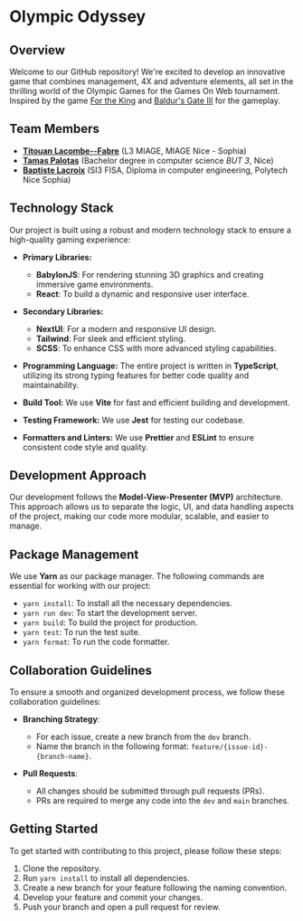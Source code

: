 # Olympic Odyssey

## Overview
Welcome to our GitHub repository! We're excited to develop an innovative game that combines management, 4X and adventure elements, all set in the thrilling world of the Olympic Games for the Games On Web tournament. Inspired by the game [For the King](https://store.steampowered.com/app/527230/For_The_King/) and [Baldur's Gate III](https://store.steampowered.com/app/1086940/Baldurs_Gate_3/) for the gameplay.

## Team Members
- **[Titouan Lacombe--Fabre](https://github.com/Tit0u4N)** (L3 MIAGE, MIAGE Nice - Sophia)
- **[Tamas Palotas](https://github.com/Shiyamii)** (Bachelor degree in computer science *BUT 3*, Nice)
- **[Baptiste Lacroix](https://github.com/BaptisteLacroix)** (SI3 FISA, Diploma in computer engineering, Polytech Nice Sophia)

## Technology Stack
Our project is built using a robust and modern technology stack to ensure a high-quality gaming experience:

- **Primary Libraries:**
    - **BabylonJS**: For rendering stunning 3D graphics and creating immersive game environments.
    - **React**: To build a dynamic and responsive user interface.

- **Secondary Libraries:**
    - **NextUI**: For a modern and responsive UI design.
    - **Tailwind**: For sleek and efficient styling.
    - **SCSS**: To enhance CSS with more advanced styling capabilities.

- **Programming Language:** The entire project is written in **TypeScript**, utilizing its strong typing features for better code quality and maintainability.

- **Build Tool:** We use **Vite** for fast and efficient building and development.

- **Testing Framework:** We use **Jest** for testing our codebase.

- **Formatters and Linters:** We use **Prettier** and **ESLint** to ensure consistent code style and quality.

## Development Approach
Our development follows the **Model-View-Presenter (MVP)** architecture. This approach allows us to separate the logic, UI, and data handling aspects of the project, making our code more modular, scalable, and easier to manage.

## Package Management
We use **Yarn** as our package manager. The following commands are essential for working with our project:

- `yarn install`: To install all the necessary dependencies.
- `yarn run dev`: To start the development server.
- `yarn build`: To build the project for production.
- `yarn test`: To run the test suite.
- `yarn format`: To run the code formatter.

## Collaboration Guidelines
To ensure a smooth and organized development process, we follow these collaboration guidelines:

- **Branching Strategy**:
    - For each issue, create a new branch from the `dev` branch.
    - Name the branch in the following format: `feature/{issue-id}-{branch-name}`.

- **Pull Requests**:
    - All changes should be submitted through pull requests (PRs).
    - PRs are required to merge any code into the `dev` and `main` branches.

## Getting Started
To get started with contributing to this project, please follow these steps:

1. Clone the repository.
2. Run `yarn install` to install all dependencies.
3. Create a new branch for your feature following the naming convention.
4. Develop your feature and commit your changes.
5. Push your branch and open a pull request for review.
